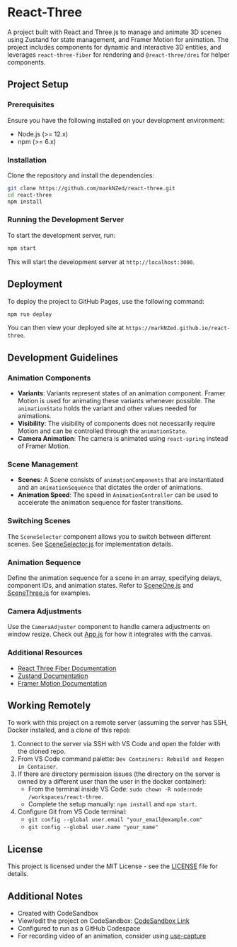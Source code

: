# React-Three

A project built with React and Three.js to manage and animate 3D scenes using Zustand for state management, and Framer Motion for animation. The project includes components for dynamic and interactive 3D entities, and leverages `react-three-fiber` for rendering and `@react-three/drei` for helper components.

## Project Setup

### Prerequisites

Ensure you have the following installed on your development environment:
- Node.js (>= 12.x)
- npm (>= 6.x)

### Installation

Clone the repository and install the dependencies:

```bash
git clone https://github.com/markNZed/react-three.git
cd react-three
npm install
```

### Running the Development Server

To start the development server, run:

```bash
npm start
```

This will start the development server at `http://localhost:3000`.

## Deployment

To deploy the project to GitHub Pages, use the following command:

```bash
npm run deploy
```

You can then view your deployed site at `https://markNZed.github.io/react-three`.

## Development Guidelines

### Animation Components

- **Variants**: Variants represent states of an animation component. Framer Motion is used for animating these variants whenever possible. The `animationState` holds the variant and other values needed for animations.
- **Visibility**: The visibility of components does not necessarily require Motion and can be controlled through the `animationState`.
- **Camera Animation**: The camera is animated using `react-spring` instead of Framer Motion.

### Scene Management

- **Scenes**: A Scene consists of `animationComponents` that are instantiated and an `animationSequence` that dictates the order of animations.
- **Animation Speed**: The speed in `AnimationController` can be used to accelerate the animation sequence for faster transitions.

### Switching Scenes

The `SceneSelector` component allows you to switch between different scenes. See [SceneSelector.js](src/SceneSelector.js) for implementation details.

### Animation Sequence

Define the animation sequence for a scene in an array, specifying delays, component IDs, and animation states. Refer to [SceneOne.js](src/scenes/SceneOne.js) and [SceneThree.js](src/scenes/SceneThree.js) for examples.

### Camera Adjustments

Use the `CameraAdjuster` component to handle camera adjustments on window resize. Check out [App.js](src/App.js) for how it integrates with the canvas.

### Additional Resources

- [React Three Fiber Documentation](https://docs.pmnd.rs/react-three-fiber/getting-started/introduction)
- [Zustand Documentation](https://github.com/pmndrs/zustand)
- [Framer Motion Documentation](https://www.framer.com/motion/)

## Working Remotely

To work with this project on a remote server (assuming the server has SSH, Docker installed, and a clone of this repo):

1. Connect to the server via SSH with VS Code and open the folder with the cloned repo.
2. From VS Code command palette: `Dev Containers: Rebuild and Reopen in Container`.
3. If there are directory permission issues (the directory on the server is owned by a different user than the user in the docker container):
   - From the terminal inside VS Code: `sudo chown -R node:node /workspaces/react-three`.
   - Complete the setup manually: `npm install` and `npm start`.
4. Configure Git from VS Code terminal:
   - `git config --global user.email "your_email@example.com"`
   - `git config --global user.name "your_name"`

## License

This project is licensed under the MIT License - see the [LICENSE](LICENSE) file for details.

## Additional Notes

- Created with CodeSandbox
- View/edit the project on CodeSandbox: [CodeSandbox Link](https://codesandbox.io/p/github/markNZed/react-three)
- Configured to run as a GitHub Codespace
- For recording video of an animation, consider using [use-capture](https://github.com/gsimone/use-capture)
